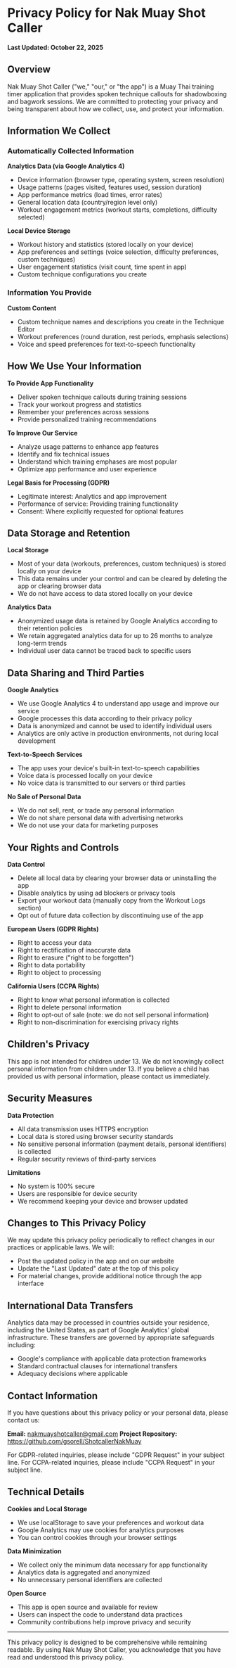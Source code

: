 # Privacy Policy for Nak Muay Shot Caller

**Last Updated: October 22, 2025**

## Overview

Nak Muay Shot Caller ("we," "our," or "the app") is a Muay Thai training timer application that provides spoken technique callouts for shadowboxing and bagwork sessions. We are committed to protecting your privacy and being transparent about how we collect, use, and protect your information.

## Information We Collect

### Automatically Collected Information

**Analytics Data (via Google Analytics 4)**
- Device information (browser type, operating system, screen resolution)
- Usage patterns (pages visited, features used, session duration)
- App performance metrics (load times, error rates)
- General location data (country/region level only)
- Workout engagement metrics (workout starts, completions, difficulty selected)

**Local Device Storage**
- Workout history and statistics (stored locally on your device)
- App preferences and settings (voice selection, difficulty preferences, custom techniques)
- User engagement statistics (visit count, time spent in app)
- Custom technique configurations you create

### Information You Provide

**Custom Content**
- Custom technique names and descriptions you create in the Technique Editor
- Workout preferences (round duration, rest periods, emphasis selections)
- Voice and speed preferences for text-to-speech functionality

## How We Use Your Information

**To Provide App Functionality**
- Deliver spoken technique callouts during training sessions
- Track your workout progress and statistics
- Remember your preferences across sessions
- Provide personalized training recommendations

**To Improve Our Service**
- Analyze usage patterns to enhance app features
- Identify and fix technical issues
- Understand which training emphases are most popular
- Optimize app performance and user experience

**Legal Basis for Processing (GDPR)**
- Legitimate interest: Analytics and app improvement
- Performance of service: Providing training functionality
- Consent: Where explicitly requested for optional features

## Data Storage and Retention

**Local Storage**
- Most of your data (workouts, preferences, custom techniques) is stored locally on your device
- This data remains under your control and can be cleared by deleting the app or clearing browser data
- We do not have access to data stored locally on your device

**Analytics Data**
- Anonymized usage data is retained by Google Analytics according to their retention policies
- We retain aggregated analytics data for up to 26 months to analyze long-term trends
- Individual user data cannot be traced back to specific users

## Data Sharing and Third Parties

**Google Analytics**
- We use Google Analytics 4 to understand app usage and improve our service
- Google processes this data according to their privacy policy
- Data is anonymized and cannot be used to identify individual users
- Analytics are only active in production environments, not during local development

**Text-to-Speech Services**
- The app uses your device's built-in text-to-speech capabilities
- Voice data is processed locally on your device
- No voice data is transmitted to our servers or third parties

**No Sale of Personal Data**
- We do not sell, rent, or trade any personal information
- We do not share personal data with advertising networks
- We do not use your data for marketing purposes

## Your Rights and Controls

**Data Control**
- Delete all local data by clearing your browser data or uninstalling the app
- Disable analytics by using ad blockers or privacy tools
- Export your workout data (manually copy from the Workout Logs section)
- Opt out of future data collection by discontinuing use of the app

**European Users (GDPR Rights)**
- Right to access your data
- Right to rectification of inaccurate data
- Right to erasure ("right to be forgotten")
- Right to data portability
- Right to object to processing

**California Users (CCPA Rights)**
- Right to know what personal information is collected
- Right to delete personal information
- Right to opt-out of sale (note: we do not sell personal information)
- Right to non-discrimination for exercising privacy rights

## Children's Privacy

This app is not intended for children under 13. We do not knowingly collect personal information from children under 13. If you believe a child has provided us with personal information, please contact us immediately.

## Security Measures

**Data Protection**
- All data transmission uses HTTPS encryption
- Local data is stored using browser security standards
- No sensitive personal information (payment details, personal identifiers) is collected
- Regular security reviews of third-party services

**Limitations**
- No system is 100% secure
- Users are responsible for device security
- We recommend keeping your device and browser updated

## Changes to This Privacy Policy

We may update this privacy policy periodically to reflect changes in our practices or applicable laws. We will:
- Post the updated policy in the app and on our website
- Update the "Last Updated" date at the top of this policy
- For material changes, provide additional notice through the app interface

## International Data Transfers

Analytics data may be processed in countries outside your residence, including the United States, as part of Google Analytics' global infrastructure. These transfers are governed by appropriate safeguards including:
- Google's compliance with applicable data protection frameworks
- Standard contractual clauses for international transfers
- Adequacy decisions where applicable

## Contact Information

If you have questions about this privacy policy or your personal data, please contact us:

**Email:** nakmuayshotcaller@gmail.com
**Project Repository:** https://github.com/gsorell/ShotcallerNakMuay

For GDPR-related inquiries, please include "GDPR Request" in your subject line.
For CCPA-related inquiries, please include "CCPA Request" in your subject line.

## Technical Details

**Cookies and Local Storage**
- We use localStorage to save your preferences and workout data
- Google Analytics may use cookies for analytics purposes
- You can control cookies through your browser settings

**Data Minimization**
- We collect only the minimum data necessary for app functionality
- Analytics data is aggregated and anonymized
- No unnecessary personal identifiers are collected

**Open Source**
- This app is open source and available for review
- Users can inspect the code to understand data practices
- Community contributions help improve privacy and security

---

This privacy policy is designed to be comprehensive while remaining readable. By using Nak Muay Shot Caller, you acknowledge that you have read and understood this privacy policy.